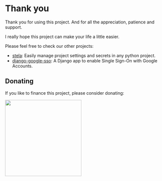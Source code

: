 # Thank you

Thank you for using this project. And for all the appreciation, patience and support.

I really hope this project can make your life a little easier.

Please feel free to check our other projects:

* [stela](https://github.com/megalus/stela): Easily manage project settings and secrets in any python project.
* [django-google-sso](https://github.com/megalus/django-google-sso): A Django app to enable Single Sign-On with Google Accounts.

## Donating

If you like to finance this project, please consider donating:

<script type="text/javascript" src="https://cdnjs.buymeacoffee.com/1.0.0/button.prod.min.js" data-name="bmc-button" data-slug="megalus" data-color="#FFDD00" data-emoji=""  data-font="Cookie" data-text="Buy me a coffee" data-outline-color="#000000" data-font-color="#000000" data-coffee-color="#ffffff" ></script>

<img src="https://media.giphy.com/media/hXMGQqJFlIQMOjpsKC/giphy.gif" width="250"/>
